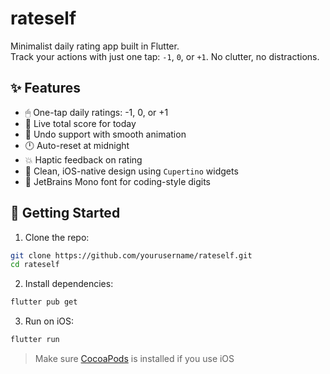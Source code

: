# rateself

Minimalist daily rating app built in Flutter.  
Track your actions with just one tap: `-1`, `0`, or `+1`. No clutter, no distractions.

## ✨ Features

- 🖱 One-tap daily ratings: -1, 0, or +1
- 🧮 Live total score for today
- 🔁 Undo support with smooth animation
- 🕛 Auto-reset at midnight
- 💥 Haptic feedback on rating
- 🧼 Clean, iOS-native design using `Cupertino` widgets  
- 💾 JetBrains Mono font for coding-style digits  

## 🚀 Getting Started

1. Clone the repo:
```bash
git clone https://github.com/yourusername/rateself.git
cd rateself
```

2. Install dependencies:
```bash
flutter pub get
```

3. Run on iOS:
```bash
flutter run
```

> Make sure [CocoaPods](https://guides.cocoapods.org/using/getting-started.html#installation) is installed if you use iOS